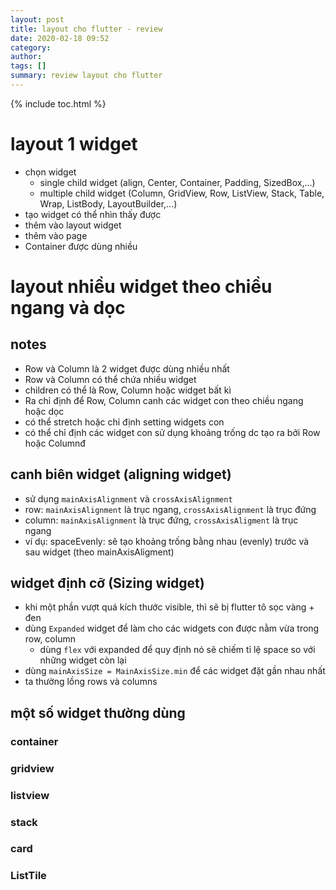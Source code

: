 ```yaml
---
layout: post
title: layout cho flutter - review
date: 2020-02-18 09:52
category: 
author: 
tags: []
summary: review layout cho flutter
---
```

{% include toc.html %}

# layout 1 widget
- chọn widget 
  - single child widget (align, Center, Container, Padding, SizedBox,...)
  - multiple child widget (Column, GridView, Row, ListView, Stack, Table, Wrap, ListBody, LayoutBuilder,...)
- tạo widget có thể nhìn thấy được 
- thêm vào layout widget
- thêm vào page
- Container được dùng nhiều 

# layout nhiều widget theo chiều ngang và dọc 
## notes
- Row và Column là 2 widget được dùng nhiều nhất
- Row và Column có thể chứa nhiều widget
- children có thể là Row, Column hoặc widget bất kì 
- Ra chỉ định để Row, Column canh các widget con theo chiều ngang hoặc dọc 
- có thể stretch hoặc chỉ định setting widgets con 
- có thể chỉ định các widget con sử dụng khoảng trống dc tạo ra bởi Row hoặc Columnđ

## canh biên widget (aligning widget) 
- sử dụng `mainAxisAlignment` và `crossAxisAlignment` 
- row: `mainAxisAlignment` là trục ngang, `crossAxisAlignment` là trục đứng
- column: `mainAxisAlignment` là trục đứng, `crossAxisAligment` là trục ngang 
- ví dụ: spaceEvenly: sẽ tạo khoảng trống bằng nhau (evenly) trước và sau widget (theo mainAxisAligment) 

## widget định cỡ (Sizing widget)
- khi một phần vượt quá kích thước visible, thì sẽ bị flutter tô sọc vàng + đen
- dùng `Expanded` widget để làm cho các widgets con được nằm vừa trong row, column
  - dùng `flex` với expanded để quy định nó sẽ chiếm tỉ lệ space so với những widget còn lại 
- dùng `mainAxisSize = MainAxisSize.min` để các widget đặt gần nhau nhất
- ta thường lồng rows và columns  

## một số widget thường dùng 
### container 
### gridview 
### listview 
### stack 
### card
### ListTile 




